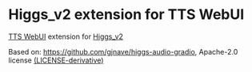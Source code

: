 # Higgs_v2 extension for TTS WebUI
[TTS WebUI](https://github.com/rsxdalv/tts-webui) extension for [Higgs_v2](https://github.com/boson-ai/higgs-audio)

Based on: https://github.com/gjnave/higgs-audio-gradio, Apache-2.0 license [(LICENSE-derivative)](LICENSE-derivative)
